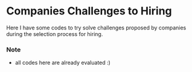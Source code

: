 # Companies Challenges to Hiring

Here I have some codes to try solve challenges proposed by companies during the selection process for hiring.

### Note
 - all codes here are already evaluated :)

